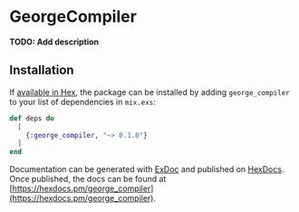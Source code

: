 # GeorgeCompiler

**TODO: Add description**

## Installation

If [available in Hex](https://hex.pm/docs/publish), the package can be installed
by adding `george_compiler` to your list of dependencies in `mix.exs`:

```elixir
def deps do
  [
    {:george_compiler, "~> 0.1.0"}
  ]
end
```

Documentation can be generated with [ExDoc](https://github.com/elixir-lang/ex_doc)
and published on [HexDocs](https://hexdocs.pm). Once published, the docs can
be found at [https://hexdocs.pm/george_compiler](https://hexdocs.pm/george_compiler).

